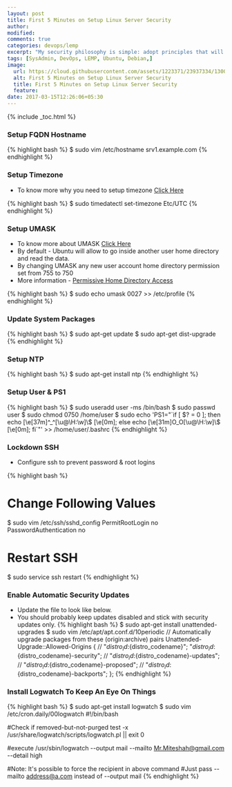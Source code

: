 ```yaml
---
layout: post
title: First 5 Minutes on Setup Linux Server Security
author:
modified:
comments: true
categories: devops/lemp
excerpt: "My security philosophy is simple: adopt principles that will protect you from the most frequent attack vectors. If you use your first 5 minutes on a server wisely, I believe you secure your server in much better way. "
tags: [SysAdmin, DevOps, LEMP, Ubuntu, Debian,]
image:
  url: https://cloud.githubusercontent.com/assets/1223371/23937334/1300d066-097d-11e7-9a74-df7a6eec2277.jpg
  alt: First 5 Minutes on Setup Linux Server Security
  title: First 5 Minutes on Setup Linux Server Security
  feature:
date: 2017-03-15T12:26:06+05:30
---
```



{% include _toc.html %}

### Setup FQDN Hostname

{% highlight bash %}
$ sudo vim /etc/hostname
srv1.example.com
{% endhighlight %}

### Setup Timezone

* To know more why you need to setup timezone <a href="http://yellerapp.com/posts/2015-01-12-the-worst-server-setup-you-can-make.html"> Click Here </a>

{% highlight bash %}
$ sudo timedatectl set-timezone Etc/UTC
{% endhighlight %}


### Setup UMASK

* To know more about UMASK <a href="/linux/basics/advanced-topics-in-users-groups-and-permissions/#default-permissions"> Click Here </a>
* By default - Ubuntu will allow to go inside another user home directory and read the data.
* By changing UMASK any new user account home directory permission set from 755 to 750
* More information - <a href="https://wiki.ubuntu.com/SecurityTeam/Policies#Permissive_Home_Directory_Access"> Permissive Home Directory Access
 </a>

{% highlight bash %}
$ sudo echo umask 0027 >> /etc/profile
{% endhighlight %}

### Update System Packages

{% highlight bash %}
$ sudo apt-get update
$ sudo apt-get dist-upgrade
{% endhighlight %}

### Setup NTP

{% highlight bash %}
$ sudo apt-get install ntp
{% endhighlight %}

### Setup User & PS1

{% highlight bash %}
$ sudo useradd user -ms /bin/bash
$ sudo passwd user
$ sudo chmod 0750 /home/user
$ sudo echo 'PS1="\`if [ \$? = 0 ]; then echo \[\e[37m\]^_^[\u@\H:\w]\\$ \[\e[0m\]; else echo \[\e[31m\]O_O[\u@\H:\w]\\$ \[\e[0m\]; fi\`"' >> /home/user/.bashrc
{% endhighlight %}

### Lockdown SSH

* Configure ssh to prevent password & root logins

{% highlight bash %}
# Change Following Values
$ sudo vim /etc/ssh/sshd_config
PermitRootLogin no
PasswordAuthentication no

# Restart SSH
$ sudo service ssh restart
{% endhighlight %}

### Enable Automatic Security Updates

* Update the file to look like below.
* You should probably keep updates disabled and stick with security updates only.
{% highlight bash %}
$ sudo apt-get install unattended-upgrades
$ sudo vim /etc/apt/apt.conf.d/10periodic
// Automatically upgrade packages from these (origin:archive) pairs
Unattended-Upgrade::Allowed-Origins {
//	"${distro_id}:${distro_codename}";
  	"${distro_id}:${distro_codename}-security";
//	"${distro_id}:${distro_codename}-updates";
//	"${distro_id}:${distro_codename}-proposed";
//	"${distro_id}:${distro_codename}-backports";
};
{% endhighlight %}

### Install Logwatch To Keep An Eye On Things

{% highlight bash %}
$ sudo apt-get install logwatch
$ sudo vim /etc/cron.daily/00logwatch
#!/bin/bash

#Check if removed-but-not-purged
test -x /usr/share/logwatch/scripts/logwatch.pl || exit 0

#execute
/usr/sbin/logwatch --output mail --mailto Mr.Miteshah@gmail.com --detail high

#Note: It's possible to force the recipient in above command
#Just pass --mailto address@a.com instead of --output mail
{% endhighlight %}

